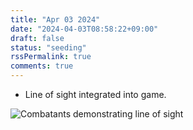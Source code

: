 ```yaml
---
title: "Apr 03 2024"
date: "2024-04-03T08:58:22+09:00"
draft: false
status: "seeding"
rssPermalink: true
comments: true
---
```

- Line of sight integrated into game. <br>
<img src="images/line_of_sight.gif" alt="Combatants demonstrating line of sight">